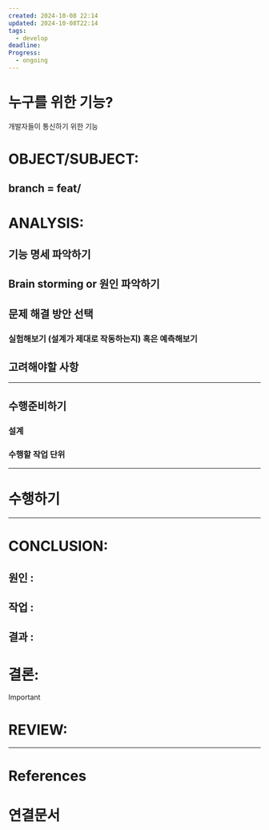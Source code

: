 ```yaml
---
created: 2024-10-08 22:14
updated: 2024-10-08T22:14
tags:
  - develop
deadline: 
Progress:
  - ongoing
---
```

# 누구를 위한 기능?
개발자들이 통신하기 위한 기능
# OBJECT/SUBJECT:
## branch = feat/

# ANALYSIS:
## 기능 명세 파악하기

## Brain storming or 원인 파악하기

## 문제 해결 방안 선택
### 실험해보기 (설계가 제대로 작동하는지) 혹은 예측해보기


## 고려해야할 사항


---
## 수행준비하기
### 설계

### 수행할 작업 단위

---
# 수행하기 



---
# CONCLUSION:

## 원인 :

## 작업 :

## 결과 :

# 결론:
>[!important]

# REVIEW:

---
# References

# 연결문서